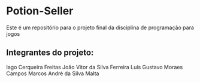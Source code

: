 # Potion-Seller
Este é um repositório para o projeto final da disciplina de programação para jogos

## Integrantes do projeto:

Iago Cerqueira Freitas
João Vitor da Silva Ferreira
Luís Gustavo Moraes Campos
Marcos André da Silva Malta

